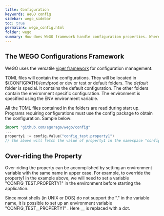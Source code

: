 ```yaml
---
title: Configuration
keywords: WeGO config
sidebar: wego_sidebar
toc: true
permalink: wego_config.html
folder: wego
summary: How does WeGO framework handle configuration properties. Where are they read from?
---
```

## The WEGO Configurations Framework
WeGO uses the versatile [viper framework](https://github.com/spf13/viper) for configuration management.

TOML files will contain the configurations. They will be located in ${CONFIGPATH}/env/prod or dev or test or default folders. The _default_ folder is special. It contains the default configuration. The other folders contain the environment specific configuration. The environment is specified using the ENV environment variable.

All the TOML files contained in the folders are read during start up. Programs requiring configurations must use the config package to obtain the configuration. Sample below:
```go
import "github.com/agorago/wego/config"
...
property1 := config.Value("config_test.property1")
// the above will fetch the value of property1 in the namespace "config_test"
```

## Over-riding the Property
Over-riding the property can be accomplished by setting an environment variable with the same name in upper case. For example, to override the property1 in the example above, we will need to set a variable "CONFIG_TEST.PROPERTY1" in the environment before starting the application. 

Since most shells (in UNIX or DOS) do not support the "." in the variable name, it is possible to set up an environment variable "CONFIG_TEST__PROPERTY1" . Here __ is replaced with a dot. 